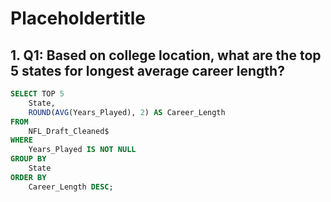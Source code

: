 # Placeholdertitle

## 1. Q1: Based on college location, what are the top 5 states for longest average career length?

``` sql
SELECT TOP 5 
	State,
	ROUND(AVG(Years_Played), 2) AS Career_Length 
FROM
	NFL_Draft_Cleaned$
WHERE
	Years_Played IS NOT NULL 
GROUP BY
	State
ORDER BY
	Career_Length DESC; 
```
